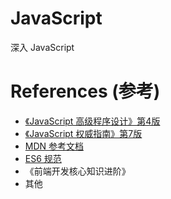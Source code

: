 # JavaScript

深入 JavaScript

# References (参考)

- [《JavaScript 高级程序设计》第4版](https://www.ituring.com.cn/book/2472)
- [《JavaScript 权威指南》第7版](http://www.cmpbook.com/products/detail?id=46807)
- [MDN 参考文档](https://developer.mozilla.org/zh-CN/docs/Web/JavaScript)
- [ES6 规范](https://262.ecma-international.org/6.0/)
- 《前端开发核心知识进阶》
- 其他
